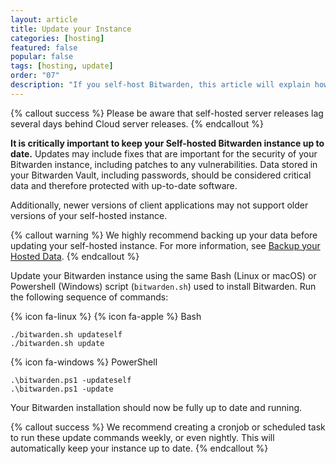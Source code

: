 ```yaml
---
layout: article
title: Update your Instance
categories: [hosting]
featured: false
popular: false
tags: [hosting, update]
order: "07"
description: "If you self-host Bitwarden, this article will explain how to keep your password manager up to date. "
---
```


{% callout success %}
Please be aware that self-hosted server releases lag several days behind Cloud server releases.
{% endcallout %}

**It is critically important to keep your Self-hosted Bitwarden instance up to date.** Updates may include fixes that are important for the security of your Bitwarden instance, including patches to any vulnerabilities. Data stored in your Bitwarden Vault, including passwords, should be considered critical data and therefore protected with up-to-date software.

 Additionally, newer versions of client applications may not support older versions of your self-hosted instance.

{% callout warning %}
We highly recommend backing up your data before updating your self-hosted instance. For more information, see [Backup your Hosted Data]({{site.baseurl}}/article/backup-on-premise/).
{% endcallout %}

Update your Bitwarden instance using the same Bash (Linux or macOS) or Powershell (Windows) script (`bitwarden.sh`) used to install Bitwarden. Run the following sequence of commands:

{% icon fa-linux %} {% icon fa-apple %} Bash

    ./bitwarden.sh updateself
    ./bitwarden.sh update

{% icon fa-windows %} PowerShell

    .\bitwarden.ps1 -updateself
    .\bitwarden.ps1 -update

Your Bitwarden installation should now be fully up to date and running.

{% callout success %}
We recommend creating a cronjob or scheduled task to run these update commands weekly, or even nightly. This will automatically keep your instance up to date.
{% endcallout %}
